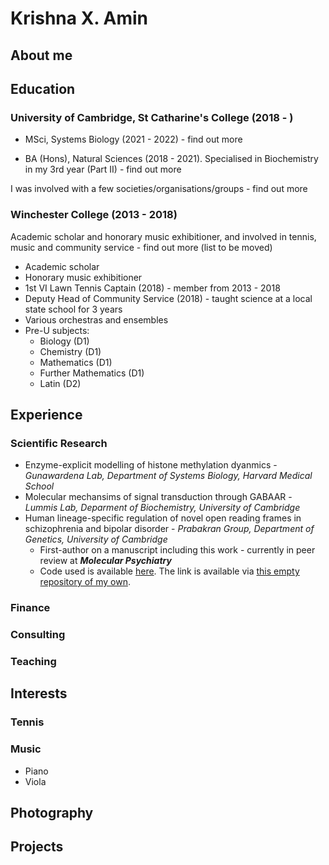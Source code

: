 # Krishna X. Amin

## About me

## Education

### University of Cambridge, St Catharine's College (2018 - )
* MSci, Systems Biology (2021 - 2022) - find out more

* BA (Hons), Natural Sciences (2018 - 2021). Specialised in Biochemistry in my 3rd year (Part II) - find out more 

I was involved with a few societies/organisations/groups - find out more

### Winchester College (2013 - 2018)
Academic scholar and honorary music exhibitioner, and involved in tennis, music and community service - find out more (list to be moved)
* Academic scholar 
* Honorary music exhibitioner 
* 1st VI Lawn Tennis Captain (2018) - member from 2013 - 2018 
* Deputy Head of Community Service (2018) - taught science at a local state school for 3 years
* Various orchestras and ensembles
* Pre-U subjects:
  * Biology (D1)
  * Chemistry (D1)
  * Mathematics (D1)
  * Further Mathematics (D1)
  * Latin (D2)

## Experience

### Scientific Research
* Enzyme-explicit modelling of histone methylation dyanmics - _Gunawardena Lab, Department of Systems Biology, Harvard Medical School_
* Molecular mechansims of signal transduction through GABAAR - _Lummis Lab, Deparment of Biochemistry, University of Cambridge_ 
* Human lineage-specific regulation of novel open reading frames in schizophrenia and bipolar disorder - _Prabakran Group, Department of Genetics, University of Cambridge_ 
  * First-author on a manuscript including this work - currently in peer review at _**Molecular Psychiatry**_ 
  * Code used is available [here](https://github.com/PrabakaranGroup/norfs_in_neuropsychiatric_disorders/tree/master/norf_har_te_association "Published repository on the Group's GitHub"). The link is available via [this empty repository of my own](https://github.com/krishnaxamin/norfs_in_scz_bd "An empty repository with the link to the repository on the Group's GitHub"). 

### Finance 

### Consulting

### Teaching

## Interests

### Tennis

### Music
* Piano 
* Viola

## Photography 

## Projects


